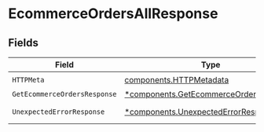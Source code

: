 # EcommerceOrdersAllResponse


## Fields

| Field                                                                                           | Type                                                                                            | Required                                                                                        | Description                                                                                     |
| ----------------------------------------------------------------------------------------------- | ----------------------------------------------------------------------------------------------- | ----------------------------------------------------------------------------------------------- | ----------------------------------------------------------------------------------------------- |
| `HTTPMeta`                                                                                      | [components.HTTPMetadata](../../models/components/httpmetadata.md)                              | :heavy_check_mark:                                                                              | N/A                                                                                             |
| `GetEcommerceOrdersResponse`                                                                    | [*components.GetEcommerceOrdersResponse](../../models/components/getecommerceordersresponse.md) | :heavy_minus_sign:                                                                              | Orders                                                                                          |
| `UnexpectedErrorResponse`                                                                       | [*components.UnexpectedErrorResponse](../../models/components/unexpectederrorresponse.md)       | :heavy_minus_sign:                                                                              | Unexpected error                                                                                |